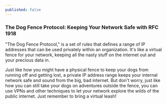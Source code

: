 ```yaml
---
published: false
---
```


### The Dog Fence Protocol: Keeping Your Network Safe with RFC 1918

"The Dog Fence Protocol," is a set of rules that defines a range of IP addresses that can be used privately within an organization. It's like a virtual fence for your network, keeping all the nasty stuff on the internet out and your precious data in.

Just like how you might have a physical fence to keep your dogs from running off and getting lost, a private IP address range keeps your internal network safe and sound from the big, bad internet. But don't worry, just like how you can still take your dogs on adventures outside the fence, you can use VPNs and other techniques to let your network explore the wilds of the public internet. Just remember to bring a virtual leash!


